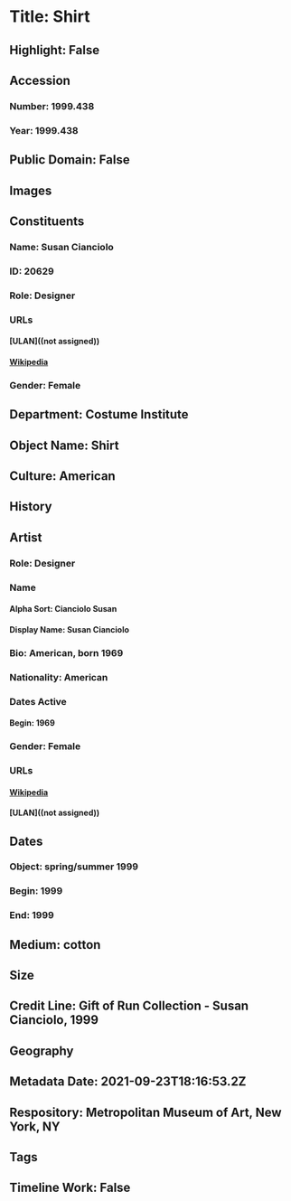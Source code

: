 # Title: Shirt
## Highlight: False
## Accession
### Number: 1999.438
### Year: 1999.438
## Public Domain: False
## Images
## Constituents
### Name: Susan Cianciolo
### ID: 20629
### Role: Designer
### URLs
#### [ULAN]((not assigned))
#### [Wikipedia](https://www.wikidata.org/wiki/Q27950844)
### Gender: Female
## Department: Costume Institute
## Object Name: Shirt
## Culture: American
## History
## Artist
### Role: Designer
### Name
#### Alpha Sort: Cianciolo Susan
#### Display Name: Susan Cianciolo
### Bio: American, born 1969
### Nationality: American
### Dates Active
#### Begin: 1969
### Gender: Female
### URLs
#### [Wikipedia](https://www.wikidata.org/wiki/Q27950844)
#### [ULAN]((not assigned))
## Dates
### Object: spring/summer 1999
### Begin: 1999
### End: 1999
## Medium: cotton
## Size
## Credit Line: Gift of Run Collection - Susan Cianciolo, 1999
## Geography
## Metadata Date: 2021-09-23T18:16:53.2Z
## Respository: Metropolitan Museum of Art, New York, NY
## Tags
## Timeline Work: False